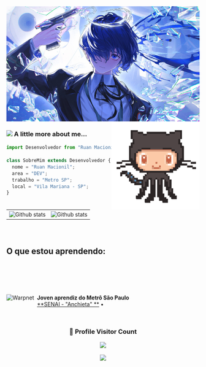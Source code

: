 
 <img align="center" height="300px" width="1100px" src="GHVrppMaoAATZFN.jpg_large" alt="Github stats" />

 <img align='right' src="https://raw.githubusercontent.com/iCharlesZ/FigureBed/master/img/octocat.gif" width="230">

### <img src="https://media.giphy.com/media/VgCDAzcKvsR6OM0uWg/giphy.gif" width="50"> A little more about me...  


```js
import Desenvolvedor from "Ruan Macionil";

class SobreMim extends Desenvolvedor {
  nome = "Ruan Macionil";
  area = "DEV";
  trabalho = "Metro SP";
  local = "Vila Mariana - SP";
}


```



<table>
  <tr>
    <td>
     <img align="center" src="https://github-readme-stats.vercel.app/api?username=hyuttea&show_icons=true&theme=radical" alt="Github stats" />
      </td>
    <td>
<img align="left" src="https://github-readme-stats.vercel.app/api/top-langs/?username=hyuttea&theme=dark&hide_&include_all_commits=true&count_private=true&layout=compact" alt="Github stats" />
  </td>
  
  </tr>
</table><br/>

#
## O que estou aprendendo:

<div align="center" style="display: inline_block"><br/>
    <img align="center" alt="" src="https://img.shields.io/badge/HTML5-E34F26?style=for-the-badge&logo=html5&logoColor=white"/>
    <img align="center" alt="" src="https://img.shields.io/badge/CSS3-1572B6?style=for-the-badge&logo=css3&logoColor=white"/>
    <img align="center" alt="" src="https://img.shields.io/badge/JavaScript-F7DF1E?style=for-the-badge&logo=javascript&logoColor=black"/>
    <img align="center" alt="" src="https://img.shields.io/badge/GIT-E44C30?style=for-the-badge&logo=git&logoColor=white"/>
</div>

<br/>



<br>



[<img align="left" height="35px" width="80px" alt="Warpnet" src="https://github.com/G648/G648/assets/54600850/df40fbee-6a0b-4243-a2db-9f7e0c7391ea"/>](https://sp.senai.br/unidade/conectividade/)

**Joven aprendiz do Metrô São Paulo** \
[**SENAI - "Anchieta" **](https://sp.senai.br/unidade/conectividade/) •
<br/>



<br>
 
 
<div align=center>
  <h3><b>📍 Profile Visitor Count</b></h3> <img src="https://media.giphy.com/media/WUlplcMpOCEmTGBtBW/giphy.gif" width="160">
</div>
    
<p align="center" >   
  <img src="https://profile-counter.glitch.me/hyuttea/count.svg" />  
</p>
